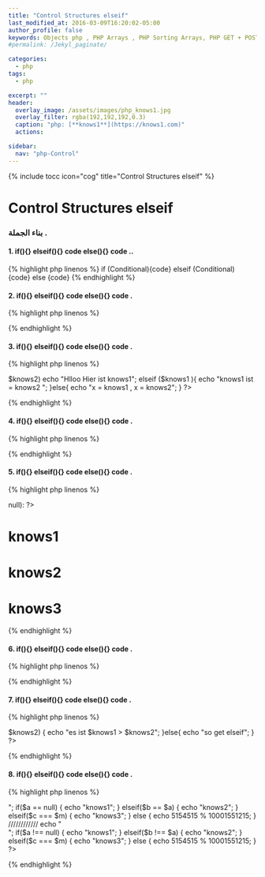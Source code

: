 ```yaml
---
title: "Control Structures elseif"
last_modified_at: 2016-03-09T16:20:02-05:00
author_profile: false
keywords: Objects php , PHP Arrays , PHP Sorting Arrays, PHP GET + POST + REQUEST,  Control Structures if , Control Structures else , Control Structures elseif
#permalink: /Jekyl_paginate/

categories:
  - php
tags:
  - php

excerpt: ""
header:
  overlay_image: /assets/images/php_knows1.jpg
  overlay_filter: rgba(192,192,192,0.3)
  caption: "php: [**knows1**](https://knows1.com)"
  actions:

sidebar:
  nav: "php-Control"
---
```

{% include tocc icon="cog" title="Control Structures elseif" %}


#  Control Structures elseif

### بناء الجملة .
#### 1. if(){} elseif(){} code else(){} code ..

{% highlight php linenos %}
if (Conditional){code} elseif (Conditional){code} else {code}
{% endhighlight %}

#### 2. if(){} elseif(){} code else(){} code .
{% highlight php linenos %}
<?php
$a = true;
$b = "1 + 6";
$c = "knows1";
if ($a === $b) {
  echo "a !== b";
} elseif ($a){
  echo "a = true";
}else {
  echo $c;
}
// Outbut = a = true
?>
{% endhighlight %}

#### 3. if(){} elseif(){} code else(){} code .
{% highlight php linenos %}
<?php
$knows1 = 2;
$knows2 = 2;
if ($knows1 > $knows2)
echo "Hlloo Hier ist knows1";
elseif ($knows1 ){
echo "knows1 ist = knows2 ";
}else{
  echo "x = knows1 , x = knows2";
}
?>
{% endhighlight %}

#### 4. if(){} elseif(){} code else(){} code .

{% highlight php linenos %}
<?php
$knows1 = 100600;
$knows2 = 100601;
$knows3 = $knows1 + $knows2;
if ($knows1 === $knows2)
echo "$knows1 < $knows2";
elseif ($knows1 == $knows2){
echo "xxxxxxxx";
}else{
echo $knows3;
}
// Outbot = 201201
?>
{% endhighlight %}

#### 5. if(){} elseif(){} code else(){} code .

{% highlight php linenos %}
<?php
if ($a > null): ?>
<h1>knows1</h1>
<?php elseif($a == null ): ?>
<h1>knows2</h1>
<?php else: ?>
<h1>knows3</h1>
<?php endif; ?>
{% endhighlight %}

#### 6. if(){} elseif(){} code else(){} code .

{% highlight php linenos %}
<?php
$a  = 2;
$b = 2;
if ( $a == 1) {
echo    $a = 'knows1';
}elseif($b < 1) {
echo $b = "knows2";
}else {
    echo $c = "knows3 ";
}
?>
{% endhighlight %}

#### 7. if(){} elseif(){} code else(){} code .

{% highlight php linenos %}
<?php
  $knows1="Hallo";
  $knows2="Hallo";

  if ($knows1<$knows2)
     {
    echo " es ist $knows1 < $knows2 ";
  }elseif ($knows1>$knows2) {

  echo  "es ist $knows1 > $knows2";

  }else{

  echo "so get elseif";

  }
?>
{% endhighlight %}

#### 8. if(){} elseif(){} code else(){} code .

{% highlight php linenos %}
<?php
$b = 1;
$c = 2;
if($a !== null) { echo "knows1"; }
elseif($b === $a) { echo "knows2"; }
elseif($c == $m) { echo "knows3"; }
else { echo H.A.L.L.O; }
?>
<?php

{% endhighlight %}


#### 0. if(){} elseif(){} code else(){} code .

{% highlight php linenos %}
<?php
$b = true;
$c = true;
if($a !== null) { echo "knows1"; }
elseif($b == $a) { echo "knows2"; }
elseif($c === $m) { echo "knows3"; }
else { echo 5154515 % 10001551215; }
////////
echo "<br>";
if($a == null) { echo "knows1"; }
elseif($b == $a) { echo "knows2"; }
elseif($c === $m) { echo "knows3"; }
else { echo 5154515 % 10001551215; }
////////////
echo "<br>";
if($a !== null) { echo "knows1"; }
elseif($b !== $a) { echo "knows2"; }
elseif($c === $m) { echo "knows3"; }
else { echo 5154515 % 10001551215; }
?>
{% endhighlight %}

